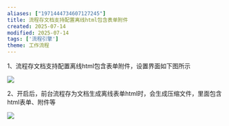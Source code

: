```yaml
---
aliases: ["1971444734607127245"]
title: 流程存文档支持配置离线html包含表单附件
created: 2025-07-14
modified: 2025-07-14
tags: ['流程引擎']
theme: 工作流程
---
```


1、流程存文档支持配置离线html包含表单附件，设置界面如下图所示

![](https://myhelpdoc.oss-cn-heyuan.aliyuncs.com/mdimages/eef46cba1c76b0ed16325541da113a6c.jpg)

2、开启后，前台流程存为文档生成离线表单html时，会生成压缩文件，里面包含html表单、附件等

![](https://myhelpdoc.oss-cn-heyuan.aliyuncs.com/mdimages/2923b1082b70c2ac7c1a24e6683d784f.jpg)

